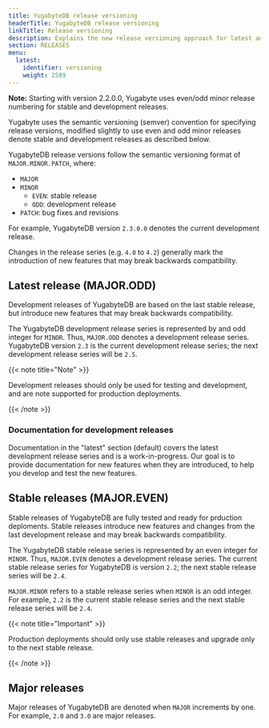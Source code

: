 ```yaml
---
title: YugabyteDB release versioning
headerTitle: YugabyteDB release versioning
linkTitle: Release versioning
description: Explains the new release versioning approach for latest and stable releases.
section: RELEASES
menu:
  latest:
    identifier: versioning
    weight: 2589
---
```


**Note:** Starting with version 2.2.0.0, Yugabyte uses even/odd minor release numbering for stable and development releases. 

Yugabyte uses the semantic versioning (semver) convention for specifying release versions, modified slightly to use even and odd minor releases denote stable and development releases as described below.

YugabyteDB release versions follow the semantic versioning format of `MAJOR.MINOR.PATCH`, where:

- `MAJOR`
- `MINOR`
  - `EVEN`: stable release
  - `ODD`: development release
- `PATCH`: bug fixes and revisions

For example, YugabyteDB version `2.3.0.0` denotes the current development release.

Changes in the release series (e.g. `4.0` to `4.2`) generally mark the introduction of new features that may break backwards compatibility.

## Latest release (MAJOR.ODD)

Development releases of YugabyteDB are based on the last stable release, but introduce new features that may break backwards compatibility.

The YugabyteDB development release series is represented by and odd integer for `MINOR`. Thus, `MAJOR.ODD` denotes a development release series. YugabyteDB version `2.3` is the current development release series; the next development release series will be `2.5`.

{{< note title="Note" >}}

Development releases should only be used for testing and development, and are note supported for production deployments.

{{< /note >}}

### Documentation for development releases

Documentation in the "latest" section (default) covers the latest development release series and is a work-in-progress. Our goal is to provide documentation for new features when they are introduced, to help you develop and test the new features.

## Stable releases (MAJOR.EVEN)

Stable releases of YugabyteDB are fully tested and ready for prduction deploments. Stable releases introduce new features and changes from the last development release and may break backwards compatibility.

The YugabyteDB stable release series is represented by an even integer for `MINOR`. Thus, `MAJOR.EVEN` denotes a development release series. The current stable release series for YugabyteDB is version `2.2`; the next stable release series will be `2.4`.

`MAJOR.MINOR` refers to a stable release series when `MINOR` is an odd integer. For example, `2.2` is the current stable release series and the next stable release series will be `2.4`.

{{< note title="Important" >}}

Production deployments should only use stable releases and upgrade only to the next stable release.

{{< /note >}}

## Major releases

Major releases of YugabyteDB are denoted when `MAJOR` increments by one. For example, `2.0` and `3.0` are major releases.
